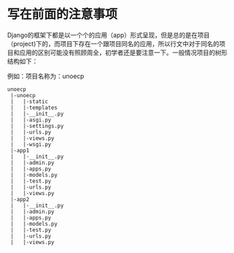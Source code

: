 # 写在前面的注意事项

Django的框架下都是以一个个的应用（app）形式呈现，但是总的是在项目（project)下的，而项目下存在一个跟项目同名的应用，所以行文中对于同名的项目和应用的区别可能没有照顾周全，初学者还是要注意一下。一般情况项目的树形结构如下：

例如：项目名称为：unoecp &#x20;

```
unoecp
 |-unoecp
 |   |-static
 |   |-templates
 |   |-__init__.py
 |   |-asgi.py
 |   |-settings.py
 |   |-urls.py
 |   |-views.py
 |   |-wsgi.py
 |-app1
 |   |-__init__.py
 |   |-admin.py
 |   |-apps.py
 |   |-models.py
 |   |-test.py
 |   |-urls.py
 |   |-views.py
 |-app2
 |   |-__init__.py
 |   |-admin.py
 |   |-apps.py
 |   |-models.py
 |   |-test.py
 |   |-urls.py
 |   |-views.py

```
